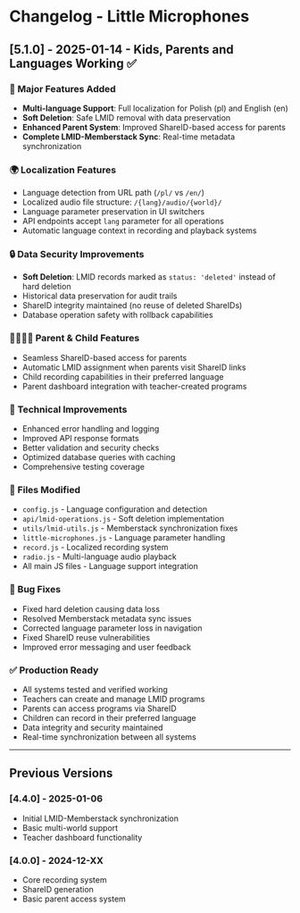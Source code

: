 # Changelog - Little Microphones

## [5.1.0] - 2025-01-14 - Kids, Parents and Languages Working ✅

### 🎉 Major Features Added
- **Multi-language Support**: Full localization for Polish (pl) and English (en)
- **Soft Deletion**: Safe LMID removal with data preservation
- **Enhanced Parent System**: Improved ShareID-based access for parents
- **Complete LMID-Memberstack Sync**: Real-time metadata synchronization

### 🌍 Localization Features
- Language detection from URL path (`/pl/` vs `/en/`)
- Localized audio file structure: `/{lang}/audio/{world}/`
- Language parameter preservation in UI switchers
- API endpoints accept `lang` parameter for all operations
- Automatic language context in recording and playback systems

### 🔒 Data Security Improvements
- **Soft Deletion**: LMID records marked as `status: 'deleted'` instead of hard deletion
- Historical data preservation for audit trails
- ShareID integrity maintained (no reuse of deleted ShareIDs)
- Database operation safety with rollback capabilities

### 👨‍👩‍👧‍👦 Parent & Child Features
- Seamless ShareID-based access for parents
- Automatic LMID assignment when parents visit ShareID links
- Child recording capabilities in their preferred language
- Parent dashboard integration with teacher-created programs

### 🔄 Technical Improvements
- Enhanced error handling and logging
- Improved API response formats
- Better validation and security checks
- Optimized database queries with caching
- Comprehensive testing coverage

### 📁 Files Modified
- `config.js` - Language configuration and detection
- `api/lmid-operations.js` - Soft deletion implementation
- `utils/lmid-utils.js` - Memberstack synchronization fixes
- `little-microphones.js` - Language parameter handling
- `record.js` - Localized recording system
- `radio.js` - Multi-language audio playback
- All main JS files - Language support integration

### 🐛 Bug Fixes
- Fixed hard deletion causing data loss
- Resolved Memberstack metadata sync issues
- Corrected language parameter loss in navigation
- Fixed ShareID reuse vulnerabilities
- Improved error messaging and user feedback

### ✅ Production Ready
- All systems tested and verified working
- Teachers can create and manage LMID programs
- Parents can access programs via ShareID
- Children can record in their preferred language
- Data integrity and security maintained
- Real-time synchronization between all systems

---

## Previous Versions

### [4.4.0] - 2025-01-06
- Initial LMID-Memberstack synchronization
- Basic multi-world support
- Teacher dashboard functionality

### [4.0.0] - 2024-12-XX
- Core recording system
- ShareID generation
- Basic parent access system 